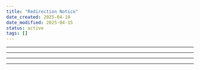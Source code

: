 ```yaml
---
title: "Redirection Notice"
date_created: 2025-04-10
date_modified: 2025-04-15
status: active
tags: []
---
```


---

---

---

---


